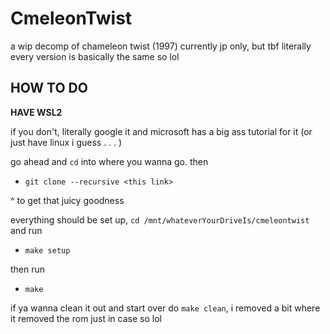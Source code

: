 # CmeleonTwist
a wip decomp of chameleon twist (1997)
currently jp only, but tbf literally every version is basically the same so lol
## HOW TO DO
**HAVE WSL2**

if you don't, literally google it and microsoft has a big ass tutorial for it (or just have linux i guess . . . )

go ahead and `cd` into where you wanna go. then

- `git clone --recursive <this link>`

^ to get that juicy goodness

everything should be set up, `cd /mnt/whateverYourDriveIs/cmeleontwist` and run

- `make setup`

then run

- `make`

if ya wanna clean it out and start over do `make clean`, i removed a bit where it removed the rom just in case so lol
